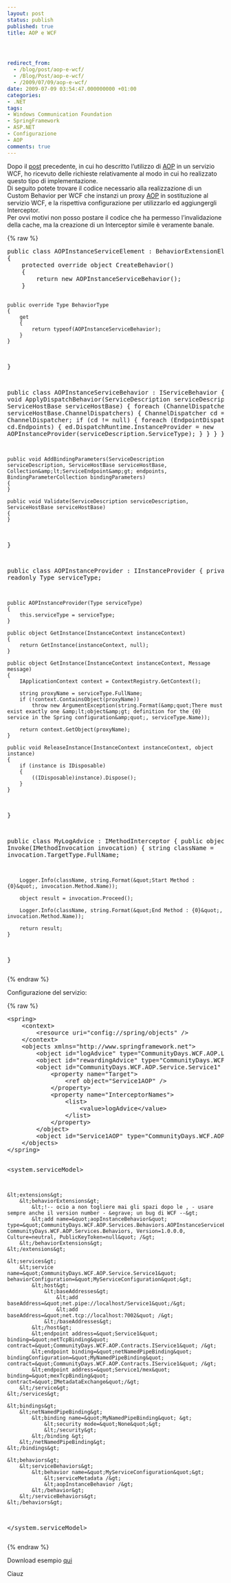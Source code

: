 ```yaml
---
layout: post
status: publish
published: true
title: AOP e WCF




redirect_from: 
  - /blog/post/aop-e-wcf/
  - /Blog/Post/aop-e-wcf/
  - /2009/07/09/aop-e-wcf/
date: 2009-07-09 03:54:47.000000000 +01:00
categories:
- .NET
tags:
- Windows Communication Foundation
- SpringFramework
- ASP.NET
- Configurazione
- AOP
comments: true
---
```

<p>Dopo il <a target="_blank" href="http://imperugo.tostring.it/Blog/Post/AOP-per-il-Bug-Fixing">post</a> precedente, in cui ho descritto l&rsquo;utilizzo di <a target="_blank" rel="nofollow" href="http://en.wikipedia.org/wiki/Aspect-oriented_programming" title="Aspect Oriented Programming">AOP</a> in un servizio WCF, ho ricevuto delle richieste relativamente al modo in cui ho realizzato questo tipo di implementazione.     <br />
Di seguito potete trovare il codice necessario alla realizzazione di un Custom Behavior per WCF che instanzi un proxy <a target="_blank" rel="nofollow" href="http://en.wikipedia.org/wiki/Aspect-oriented_programming" title="Aspect Oriented Programming">AOP</a> in sostituzione al servizio WCF, e la rispettiva configurazione per utilizzarlo ed aggiungergli Interceptor.     <br />
Per ovvi motivi non posso postare il codice che ha permesso l&rsquo;invalidazione della cache, ma la creazione di un Interceptor simile &egrave; veramente banale.</p>
{% raw %}<pre class="brush: csharp; ruler: true;">
public class AOPInstanceServiceElement : BehaviorExtensionElement
{
    protected override object CreateBehavior()
    {
        return new AOPInstanceServiceBehavior();
    }

    public override Type BehaviorType
    {
        get
        {
            return typeof(AOPInstanceServiceBehavior);
        }
    }
}

public class AOPInstanceServiceBehavior : IServiceBehavior
{
    public void ApplyDispatchBehavior(ServiceDescription serviceDescription, ServiceHostBase serviceHostBase)
    {
        foreach (ChannelDispatcherBase cdb in serviceHostBase.ChannelDispatchers)
        {
            ChannelDispatcher cd = cdb as ChannelDispatcher;
            if (cd != null)
            {
                foreach (EndpointDispatcher ed in cd.Endpoints)
                {
                    ed.DispatchRuntime.InstanceProvider = new AOPInstanceProvider(serviceDescription.ServiceType);
                }
            }
        }
    }

    public void AddBindingParameters(ServiceDescription serviceDescription, ServiceHostBase serviceHostBase, Collection&amp;lt;ServiceEndpoint&amp;gt; endpoints, BindingParameterCollection bindingParameters)
    {
    }

    public void Validate(ServiceDescription serviceDescription, ServiceHostBase serviceHostBase)
    {
    }
}

public class AOPInstanceProvider : IInstanceProvider
{
    private readonly Type serviceType;

    public AOPInstanceProvider(Type serviceType)
    {
        this.serviceType = serviceType;
    }

    public object GetInstance(InstanceContext instanceContext)
    {
        return GetInstance(instanceContext, null);
    }

    public object GetInstance(InstanceContext instanceContext, Message message)
    {
        IApplicationContext context = ContextRegistry.GetContext();

        string proxyName = serviceType.FullName;
        if (!context.ContainsObject(proxyName))
            throw new ArgumentException(string.Format(&amp;quot;There must exist exactly one &amp;lt;object&amp;gt; definition for the {0} service in the Spring configuration&amp;quot;, serviceType.Name));

        return context.GetObject(proxyName);
    }

    public void ReleaseInstance(InstanceContext instanceContext, object instance)
    {
        if (instance is IDisposable)
        {
            ((IDisposable)instance).Dispose();
        }
    }
}


public class MyLogAdvice : IMethodInterceptor
{
    public object Invoke(IMethodInvocation invocation)
    {
        string className = invocation.TargetType.FullName;

        Logger.Info(className, string.Format(&quot;Start Method : {0}&quot;, invocation.Method.Name));

        object result = invocation.Proceed();

        Logger.Info(className, string.Format(&quot;End Method : {0}&quot;, invocation.Method.Name));

        return result;
    }
}</pre>{% endraw %}
<p>Configurazione del servizio:</p>
{% raw %}<pre class="brush: xml; ruler: true;">
&lt;spring&gt;
    &lt;context&gt;
        &lt;resource uri=&quot;config://spring/objects&quot; /&gt;
    &lt;/context&gt;
    &lt;objects xmlns=&quot;http://www.springframework.net&quot;&gt;
        &lt;object id=&quot;logAdvice&quot; type=&quot;CommunityDays.WCF.AOP.LogAdvice.MyLogAdvice, CommunityDays.WCF.AOP.LogAdvice&quot; /&gt;
        &lt;object id=&quot;rewardingAdvice&quot; type=&quot;CommunityDays.WCF.AOP.RewardingAdvice.MyRewardingAdvice, CommunityDays.WCF.AOP.RewardingAdvice&quot; /&gt;
        &lt;object id=&quot;CommunityDays.WCF.AOP.Service.Service1&quot; type=&quot;Spring.Aop.Framework.ProxyFactoryObject, Spring.Aop&quot;&gt;
            &lt;property name=&quot;Target&quot;&gt;
                &lt;ref object=&quot;Service1AOP&quot; /&gt;
            &lt;/property&gt;
            &lt;property name=&quot;InterceptorNames&quot;&gt;
                &lt;list&gt;
                    &lt;value&gt;logAdvice&lt;/value&gt;
                &lt;/list&gt;
            &lt;/property&gt;
        &lt;/object&gt;
        &lt;object id=&quot;Service1AOP&quot; type=&quot;CommunityDays.WCF.AOP.Service.Service1, CommunityDays.WCF.AOP.Service&quot; /&gt;
    &lt;/objects&gt;
&lt;/spring&gt;

&lt;system.serviceModel&gt;
    
    &lt;extensions&gt;
        &lt;behaviorExtensions&gt;
            &lt;!-- ocio a non togliere mai gli spazi dopo le , - usare sempre anche il version number - &egrave; un bug di WCF --&gt;
            &lt;add name=&quot;aopInstanceBehavior&quot; type=&quot;CommunityDays.WCF.AOP.Services.Behaviors.AOPInstanceServiceElement, CommunityDays.WCF.AOP.Services.Behaviors, Version=1.0.0.0, Culture=neutral, PublicKeyToken=null&quot; /&gt;
        &lt;/behaviorExtensions&gt;
    &lt;/extensions&gt;

    &lt;services&gt;
        &lt;service name=&quot;CommunityDays.WCF.AOP.Service.Service1&quot; behaviorConfiguration=&quot;MyServiceConfiguration&quot;&gt;
            &lt;host&gt;
                &lt;baseAddresses&gt;
                    &lt;add baseAddress=&quot;net.pipe://localhost/Service1&quot;/&gt;
                    &lt;add baseAddress=&quot;net.tcp://localhost:7002&quot; /&gt;
                &lt;/baseAddresses&gt;
            &lt;/host&gt;
            &lt;endpoint address=&quot;Service1&quot; binding=&quot;netTcpBinding&quot; contract=&quot;CommunityDays.WCF.AOP.Contracts.IService1&quot; /&gt;
            &lt;endpoint binding=&quot;netNamedPipeBinding&quot; bindingConfiguration=&quot;MyNamedPipeBinding&quot; contract=&quot;CommunityDays.WCF.AOP.Contracts.IService1&quot; /&gt;
            &lt;endpoint address=&quot;Service1/mex&quot; binding=&quot;mexTcpBinding&quot; contract=&quot;IMetadataExchange&quot;/&gt;
        &lt;/service&gt;
    &lt;/services&gt;

    &lt;bindings&gt;
        &lt;netNamedPipeBinding&gt;
            &lt;binding name=&quot;MyNamedPipeBinding&quot; &gt;
                &lt;security mode=&quot;None&quot;&gt;
                &lt;/security&gt;
            &lt;/binding &gt;
        &lt;/netNamedPipeBinding&gt;
    &lt;/bindings&gt;

    &lt;behaviors&gt;
        &lt;serviceBehaviors&gt;
            &lt;behavior name=&quot;MyServiceConfiguration&quot;&gt;
                &lt;serviceMetadata /&gt;
                &lt;aopInstanceBehavior /&gt;
            &lt;/behavior&gt;
        &lt;/serviceBehaviors&gt;
    &lt;/behaviors&gt;
    
&lt;/system.serviceModel&gt;</pre>{% endraw %}

<div id="scid:fb3a1972-4489-4e52-abe7-25a00bb07fdf:a56b200d-d628-48ce-b9b5-75b5513992ea" class="wlWriterEditableSmartContent" style="margin: 0px; padding: 0px; display: inline; float: none;">
<p>
Download esempio
<a target="_blank" href="http://imperugo.tostring.it/Content/Uploaded/image/aop.zip">qui</a>
</p>
</div>

<p>Ciauz</p>

